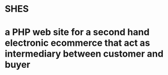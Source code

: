 # SHES

# a PHP web site for a second hand electronic ecommerce that act as intermediary between customer and buyer

